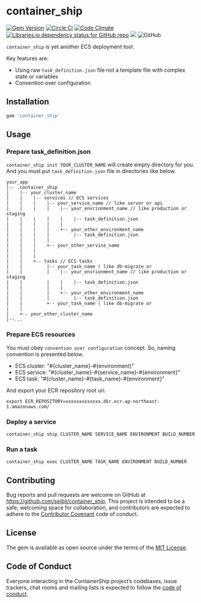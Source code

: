 # container_ship
[![Gem Version](https://badge.fury.io/rb/container_ship.svg)](https://badge.fury.io/rb/container_ship)
[![Circle CI](https://circleci.com/gh/seibii/container_ship.svg?style=shield)](https://circleci.com/gh/seibii/container_ship)
[![Code Climate](https://codeclimate.com/github/seibii/container_ship/badges/gpa.svg)](https://codeclimate.com/github/seibii/container_ship)
[![Libraries.io dependency status for GitHub repo](https://img.shields.io/librariesio/github/seibii/container_ship.svg)](https://libraries.io/github/seibii/container_ship)
![](http://ruby-gem-downloads-badge.herokuapp.com/container_ship?type=total)
![GitHub](https://img.shields.io/github/license/seibii/container_ship.svg)

`container_ship` is yet another ECS deployment tool.

Key features are:

- Using raw `task_definition.json` file not a template file with complex state or variables
- Convention over configuration 

## Installation
```ruby
gem 'container_ship'
```

## Usage
### Prepare task_definition.json
`container_ship init YOUR_CLUSTER_NAME` will create empty directory for you.
And you must put `task_definition.json` file in directories like below. 

``` 
your_app
|-- .container_ship
|    |-- your_cluster_name
|    |    |-- services // ECS services 
|    |    |    |-- your_service_name // like server or api
|    |    |    |    |-- your_envrionment_name // like production or staging
|    |    |    |    |    |-- task_definition.json
|    |    |    |    |
|    |    |    |    +-- your_other_environment_name
|    |    |    |         |-- task_definition.json
|    |    |    |    
|    |    |    +-- your_other_service_name
|    |    |
|    |    |
|    |    +-- tasks // ECS tasks
|    |         |-- your_task_name ( like db-migrate or 
|    |         |    |-- your_envrionment_name // like production or staging
|    |         |    |    |-- task_definition.json
|    |         |    |
|    |         |    +-- your_other_environment_name
|    |         |         |-- task_definition.json   
|    |         +-- your_task_name ( like db-migrate or
|    |
|    +-- your_other_cluster_name
|--...
```

### Prepare ECS resources
You must obey `convention over configuration` concept. So, naming convention is presented below.   

- ECS cluster: "#{cluster_name}-#{environment}"
- ECS service: "#{cluster_name}-#{service_name}-#{environment}"
- ECS task:    "#{cluster_name}-#{task_name}-#{environment}"

And export your ECR repository root uri.

```
export ECR_REPOSITORY=xxxxxxxxxxxxx.dkr.ecr.ap-northeast-1.amazonaws.com/
```

### Deploy a service
```
container_ship ship CLUSTER_NAME SERVICE_NAME ENVIRONMENT BUILD_NUMBER
```

### Run a task
```
container_ship exec CLUSTER_NAME TASK_NAME ENVIRONMENT BUILD_NUMBER
```
  
## Contributing

Bug reports and pull requests are welcome on GitHub at https://github.com/seibii/container_ship. This project is intended to be a safe, welcoming space for collaboration, and contributors are expected to adhere to the [Contributor Covenant](http://contributor-covenant.org) code of conduct.

## License

The gem is available as open source under the terms of the [MIT License](https://opensource.org/licenses/MIT).

## Code of Conduct

Everyone interacting in the ContainerShip project’s codebases, issue trackers, chat rooms and mailing lists is expected to follow the [code of conduct](https://github.com/seibii/container_ship/blob/master/CODE_OF_CONDUCT.md).
